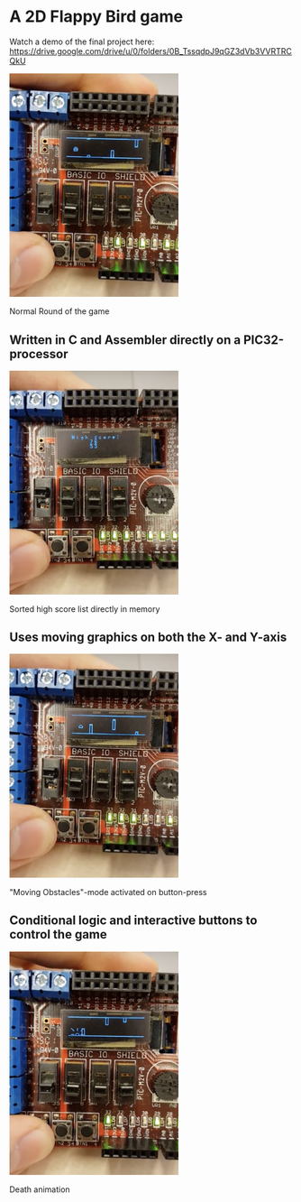 # A 2D Flappy Bird game 

Watch a demo of the final project here: https://drive.google.com/drive/u/0/folders/0B_TssqdpJ9qGZ3dVb3VVRTRCQkU

<img src="./demo-images/normal-round.png" width="300" height=auto>

Normal Round of the game

## Written in C and Assembler directly on a PIC32-processor

<img src="./demo-images/highscore-list.png" width="300" height=auto>

Sorted high score list directly in memory

## Uses moving graphics on both the X- and Y-axis

<img src="./demo-images/moving-obstacles-round.png" width="300" height=auto>

"Moving Obstacles"-mode activated on button-press

## Conditional logic and interactive buttons to control the game

<img src="./demo-images/death-animation.png" width="300" height=auto>

Death animation
